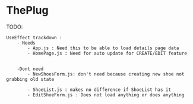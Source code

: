 # ThePlug

TODO:


    UseEffect trackdown :
        - Needs
            - App.js : Need this to be able to load details page data
            - HomePage.js : Need for auto update for CREATE/EDIT feature


        -Dont need
            - NewShoesForm.js: don't need because creating new shoe not grabbing old state

            - ShoeList.js : makes no difference if ShoeList has it
            - EditShoeForm.js : Does not load anything or does anything
